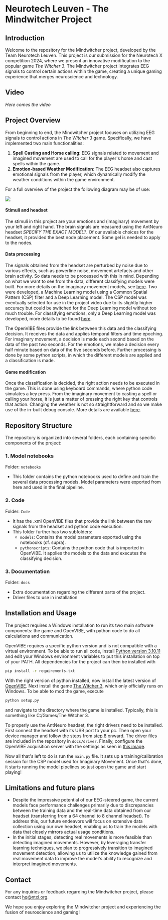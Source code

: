 # Neurotech Leuven - The Mindwitcher Project

## Introduction
Welcome to the repository for the Mindwitcher project, developed by the Team Neurotech Leuven. This project is our submission for the Neurotech X competition 2024, where we present an innovative modification to the popular game *The Witcher 3*. The Mindwitcher project integrates EEG signals to control certain actions within the game, creating a unique gaming experience that merges neuroscience and technology.

## Video
_Here comes the video_

## Project Overview
From beginning to end, the Mindwitcher project focuses on utilizing EEG signals to control actions in *The Witcher 3* game. Specifically, we have implemented two main functionalities:
1. **Spell Casting and Horse calling**: EEG signals related to movement and imagined movement are used to call for the player's horse and cast spells within the game.
2. **Emotion-based Weather Modification**: The EEG headset also captures emotional signals from the player, which dynamically modify the weather conditions within the game environment.

For a full overview of the project the following diagram may be of use:

![](docs/Overview.svg)

#### Stimuli and headset
The stimuli in this project are your emotions and (imaginary) movement by your left and right hand. The brain signals are measured using the AntNeuro headset _SPECIFY THE EXACT MODEL?_. Of our available choices for the headset, it provided the best node placement. Some gel is needed to apply to the nodes.

#### Data processing
The signals obtained from the headset are perturbed by noise due to various effects, such as powerline noise, movement artefacts and other brain activity. So data needs to be processed with this in mind. Depending on what we want to see from the data, different classifying models were built. For more details on the imaginary movement models, see [here](<docs/Imaginary Movement.md>). Two were developed, a Machine Learning model using a Common Spatial Pattern (CSP) filter and a Deep Learning model. The CSP model was eventually selected for use in the project video due to its slightly higher accuracy but could be switched for the Deep Learning model without too much trouble. For classifying emotions, only a Deep Learning model was developed, more details to be found [here](docs/Emotions.md).

The OpenVIBE files provide the link between this data and the classifying decision. It receives the data and applies temporal filters and time epoching. For imaginary movement, a decision is made each second based on the data of the past two seconds. For the emotions, we make a decision every half minute based on data of the five seconds before. Further processing is done by some python scripts, in which the different models are applied and a classification is made. 

#### Game modification
Once the classification is decided, the right action needs to be executed in the game. This is done using keyboard commands, where python code simulates a key press. From the imaginary movement to casting a spell or calling your horse, it is just a matter of pressing the right key that controls that action. Changing the weather is not so straightforward and so we make use of the in-built debug console. More details are available [here](<docs/Game modification.md>).

## Repository Structure
The repository is organized into several folders, each containing specific components of the project:

### 1. Model notebooks
Folder: `notebooks`
- This folder contains the python notebooks used to define and train the several data processing models. Model parameters were exported from here and used in the final pipeline.

### 2. Code
Folder: `Code`
- It has the .xml OpenVIBE files that provide the link between the raw signals from the headset and python code execution. 
- This folder further has two subfolders:
  - `models`: Contains the model parameters exported using the notebooks (cf. supra).
  - `pythonscripts`: Contains the python code that is imported in OpenVIBE. It applies the models to the data and executes the classifying decision. 

### 3. Documentation
Folder: `docs`
- Extra documentation regarding the different parts of the project. 
- Driver files to use in installation

## Installation and Usage
The project requires a Windows installation to run its two main software components: the game and OpenVIBE, with python code to do all calculations and communication. 

OpenVIBE requires a specific python version and is not compatible with a virtual environment. To be able to run all code, install [Python version 3.10.11](https://www.python.org/downloads/release/python-31011/) and edit your Windows environment variables to put this installation on top of your PATH. All dependencies for the project can then be installed with
```bash
pip install -r requirements.txt
```

With the right version of python installed, now install the latest version of [OpenVIBE](https://openvibe.inria.fr). Next install the game [The Witcher 3](https://www.thewitcher.com/pl/en/witcher3), which only officially runs on Windows. To be able to mod the game, execute
```bash
python setup.py
```
and navigate to the directory where the game is installed. Typically, this is something like C:/Games/The Witcher 3.

To properly use the AntNeuro headset, the right drivers need to be installed. First connect the headset with its USB port to your pc. Then open your device manager and follow the steps from [step 8](https://www.wikihow.com/Copy-Drivers-from-One-Computer-to-Another-on-PC-or-Mac) onward. The driver files are included in the repository in `docs/driver`. Finally, configure the OpenVIBE acquisition server with the settings as seen in [this image](<docs/OpenVIBE Acquisition Server setup.png>).

Now all that's left to do is run the `main.py` file. It sets up a training/calibration session for the CSP model used for Imaginary Movement. Once that's done, it starts running the model pipelines so just open the game and start playing!

## Limitations and future plans
- Despite the impressive potential of our EEG-steered game, the current models face performance challenges primarily due to discrepancies between the training data and the real-time data obtained from our headset (transferring from a 64 channel to 8 channel headset). To address this, our future endeavors will focus on extensive data collection using our own headset, enabling us to train the models with data that closely mirrors actual usage conditions.
- In the initial stages, detecting real movements is more feasible than detecting imagined movements. However, by leveraging transfer learning techniques, we plan to progressively transition to imagined movement detection, allowing us to utilize the knowledge gained from real movement data to improve the model's ability to recognize and interpret imagined movements. 

## Contact
For any inquiries or feedback regarding the Mindwitcher project, please contact hq@ntxl.org.

We hope you enjoy exploring the Mindwitcher project and experiencing the fusion of neuroscience and gaming!

